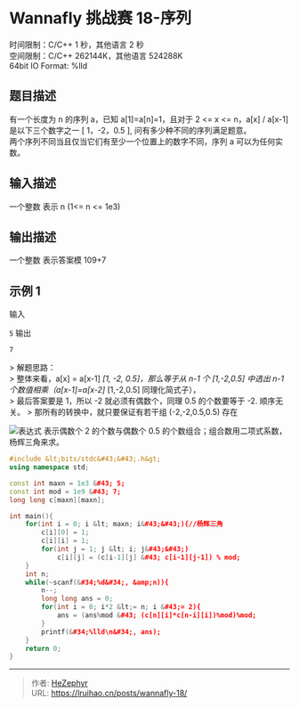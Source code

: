 # Wannafly 挑战赛 18-序列


时间限制：C/C&#43;&#43; 1 秒，其他语言 2 秒  
空间限制：C/C&#43;&#43; 262144K，其他语言 524288K  
64bit IO Format: %lld

## 题目描述

有一个长度为 n 的序列 a，已知 a[1]=a[n]=1，且对于 2 &lt;= x &lt;= n，a[x] / a[x-1] 是以下三个数字之一 [ 1，-2，0.5 ], 问有多少种不同的序列满足题意。  
两个序列不同当且仅当它们有至少一个位置上的数字不同，序列 a 可以为任何实数。

## 输入描述

一个整数 表示 n (1&lt;= n &lt;= 1e3)

## 输出描述

一个整数 表示答案模 109&#43;7

## 示例 1

输入

`5`
输出

`7`

&gt; 解题思路：  
&gt; 整体来看，a[x] = a[x-1] _[1, -2, 0.5]，那么等于从 n-1 个 [1,-2,0.5] 中选出 n-1 个数值相乘（a[x-1]=a[x-2]_ [1,-2,0.5] 同理化简式子），  
&gt; 最后答案要是 1，所以 -2 就必须有偶数个，同理 0.5 的个数要等于 -2. 顺序无关。
&gt; 那所有的转换中，就只要保证有若干组 (-2,-2,0.5,0.5) 存在

![表达式](https://img-blog.csdn.net/20180717145303103?watermark/2/text/aHR0cHM6Ly9ibG9nLmNzZG4ubmV0L3FxXzM5NTIwNDE3/font/5a6L5L2T/fontsize/400/fill/I0JBQkFCMA==/dissolve/70) 表示偶数个 2 的个数与偶数个 0.5 的个数组合；组合数用二项式系数，杨辉三角来求。

```cpp
#include &lt;bits/stdc&#43;&#43;.h&gt;
using namespace std;

const int maxn = 1e3 &#43; 5;
const int mod = 1e9 &#43; 7;
long long c[maxn][maxn];

int main(){
    for(int i = 0; i &lt; maxn; i&#43;&#43;){//杨辉三角
        c[i][0] = 1;
        c[i][i] = 1;
        for(int j = 1; j &lt; i; j&#43;&#43;)
            c[i][j] = (c[i-1][j] &#43; c[i-1][j-1]) % mod;
    }
    int n;
    while(~scanf(&#34;%d&#34;, &amp;n)){
        n--;
        long long ans = 0;
        for(int i = 0; i*2 &lt;= n; i &#43;= 2){
            ans = (ans%mod &#43; (c[n][i]*c[n-i][i])%mod)%mod;
        }
        printf(&#34;%lld\n&#34;, ans);
    }
    return 0;
}
```


---

> 作者: [HeZephyr](https://github.com/HeZephyr)  
> URL: https://lruihao.cn/posts/wannafly-18/  

